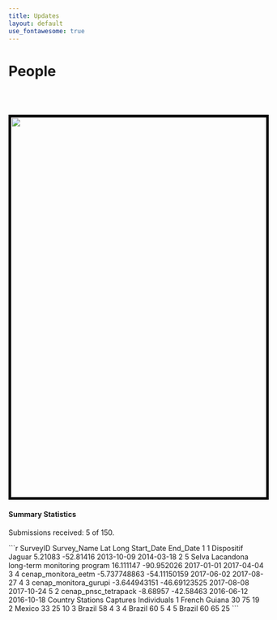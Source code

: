 ```yaml
---
title: Updates
layout: default
use_fontawesome: true
---
```


<!-- Research -->
<h1 class="section-title">People</h1>

<br>
<div class="row content-row">
<div class="col-12 col-sm-4 image-wrapper">
    <br>
    <br>
    <img src="{{ site.baseurl }}/images/map_updates/surveys_080519.png" width="750" style="border:5px solid black">
</div>
<div class="col-12 col-sm-8">
    <h4>Summary Statistics</h4>
    <p class="italic">Submissions received: 5 of 150.</p>
```r
    SurveyID                                  Survey_Name          Lat         Long Start_Date   End_Date
1        1                            Dispositif Jaguar      5.21083    -52.81416 2013-10-09 2014-03-18
2        5 Selva Lacandona long-term monitoring program    16.111147   -90.952026 2017-01-01 2017-04-04
3        4                          cenap_monitora_eetm -5.737748863 -54.11150159 2017-06-02 2017-08-27
4        3                        cenap_monitora_gurupi -3.644943151 -46.69123525 2017-08-08 2017-10-24
5        2                         cenap_pnsc_tetrapack     -8.68957    -42.58463 2016-06-12 2016-10-18
        Country Stations Captures Individuals
1 French Guiana       30       75          19
2        Mexico       33       25          10
3        Brazil       58        4           3
4        Brazil       60        5           4
5        Brazil       60       65          25
```
    <p></p>
</div>
</div>
